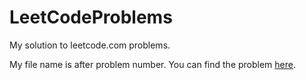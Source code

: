 # LeetCodeProblems
My solution to leetcode.com problems.

My file name is after problem number.
You can find the problem [here](https://leetcode.com/problemset/all/).

